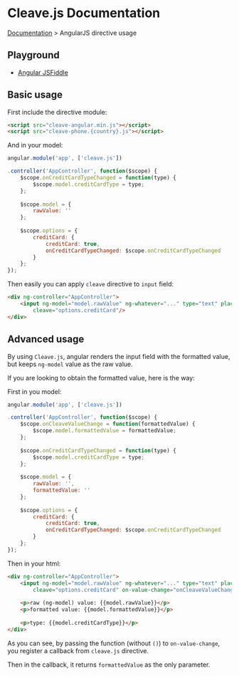 # Cleave.js Documentation 

[Documentation](https://github.com/nosir/cleave.js/blob/master/doc/doc.md) > AngularJS directive usage

## Playground

- [Angular JSFiddle](https://jsfiddle.net/nosir/q58sh22t/)

## Basic usage

First include the directive module:

```html
<script src="cleave-angular.min.js"></script>
<script src="cleave-phone.{country}.js"></script>
```

And in your model:

```js
angular.module('app', ['cleave.js'])

.controller('AppController', function($scope) {
    $scope.onCreditCardTypeChanged = function(type) {
        $scope.model.creditCardType = type;
    };
    
    $scope.model = {
        rawValue: ''
    };
    
    $scope.options = {
        creditCard: {
            creditCard: true,
            onCreditCardTypeChanged: $scope.onCreditCardTypeChanged
        }
    };
});
```

Then easily you can apply `cleave` directive to `input` field:

```html
<div ng-controller="AppController">
    <input ng-model="model.rawValue" ng-whatever="..." type="text" placeholder="Enter credit card number"
        cleave="options.creditCard"/>
</div>
```

## Advanced usage

By using `Cleave.js`, angular renders the input field with the formatted value, but keeps `ng-model` value as the raw value.

If you are looking to obtain the formatted value, here is the way:

First in you model:

```js
angular.module('app', ['cleave.js'])

.controller('AppController', function($scope) {
    $scope.onCleaveValueChange = function(formattedValue) {
        $scope.model.formattedValue = formattedValue;
    };
    
    $scope.onCreditCardTypeChanged = function(type) {
        $scope.model.creditCardType = type;
    };
    
    $scope.model = {
        rawValue: '',
        formattedValue: ''
    };
    
    $scope.options = {
        creditCard: {
            creditCard: true,
            onCreditCardTypeChanged: $scope.onCreditCardTypeChanged
        }
    };
});
```

Then in your html:

```html
<div ng-controller="AppController">
    <input ng-model="model.rawValue" ng-whatever="..." type="text" placeholder="Enter credit card number"
        cleave="options.creditCard" on-value-change="onCleaveValueChange"/>
    
    <p>raw (ng-model) value: {{model.rawValue}}</p>
    <p>formatted value: {{model.formattedValue}}</p>
    
    <p>type: {{model.creditCardType}}</p>
</div>
```

As you can see, by passing the function (without `()`) to `on-value-change`, you register a callback from `cleave.js` directive.

Then in the callback, it returns `formattedValue` as the only parameter.

